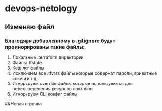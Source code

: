 # devops-netology

## Изменяю файл

### Благодяря добавленному в .gitignore будут проинорированы такие файлы:

1. Локальные .terraform директории
2. Файлы .tfstate
3. Кеш лог файлы
4. Исключаем все .tfvars файлы которые содержат пароли, приватные ключи и т.д
5. Игнорируем override файлы которые используеются для переопределения ресурсов локально
6. Игнорируем CLI конфиг файлы

##Новая строчка